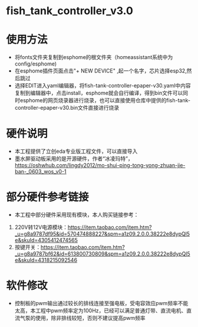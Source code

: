 # fish_tank_controller_v3.0
# 使用方法
- 将fonts文件夹复制到esphome的根文件夹（homeassistant系统中为config/esphome)
- 在esphome插件页面点击"+ NEW DEVICE" ,起一个名字，芯片选择esp32,然后跳过
- 选择EDIT进入yaml编辑器，将fish-tank-controller-epaper-v30.yaml中内容复制到编辑器中，点击install，esphome就会自行编译，得到bin文件可以同时esphome的网页烧录器进行烧录，也可以直接使用仓库中提供的fish-tank-controller-epaper-v30.bin文件直接进行烧录
# 硬件说明
- 本工程提供了立创eda专业版工程文件，可以直接导入
- 墨水屏驱动板采用的是开源硬件，作者“冰凌玛特”，https://oshwhub.com/lingdy2012/mo-shui-ping-tong-yong-zhuan-jie-ban-_0603_wos_v0-1
# 部分硬件参考链接
- 本工程中部分硬件采用现有模块，本人购买链接参考：
1. 220V转12V电源模块：https://item.taobao.com/item.htm?_u=g8a9787df95&id=570474888227&spm=a1z09.2.0.0.38222e8dypQl5e&skuId=4305412474565
2. 按键开关：https://item.taobao.com/item.htm?_u=g8a9787bf62&id=613800730809&spm=a1z09.2.0.0.38222e8dypQl5e&skuId=4318215092546

# 软件修改
- 控制板的pwm输出通过较长的排线连接至强电板，受电容效应pwm频率不能太高，本工程中pwm频率定为100Hz，已经可以满足普通灯带、直流电机、直流气泵的使用，除非排线较短，否则不建议提高pwm频率
